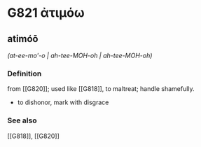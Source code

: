 # G821 ἀτιμόω

## atimóō

_(at-ee-mo'-o | ah-tee-MOH-oh | ah-tee-MOH-oh)_

### Definition

from [[G820]]; used like [[G818]], to maltreat; handle shamefully.

- to dishonor, mark with disgrace

### See also

[[G818]], [[G820]]

